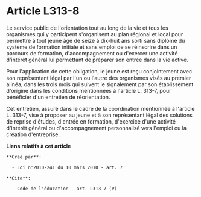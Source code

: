# Article L313-8

Le service public de l'orientation tout au long de la vie et tous les organismes qui y participent s'organisent au plan
régional et local pour permettre à tout jeune âgé de seize à dix-huit ans sorti sans diplôme du système de formation initiale
et sans emploi de se réinscrire dans un parcours de formation, d'accompagnement ou d'exercer une activité d'intérêt général
lui permettant de préparer son entrée dans la vie active. 

Pour l'application de cette obligation, le jeune est reçu conjointement avec son représentant légal par l'un ou l'autre des
organismes visés au premier alinéa, dans les trois mois qui suivent le signalement par son établissement d'origine dans les
conditions mentionnées à l'article L. 313-7, pour bénéficier d'un entretien de réorientation. 

Cet entretien, assuré dans le cadre de la coordination mentionnée à l'article L. 313-7, vise à proposer au jeune et à son
représentant légal des solutions de reprise d'études, d'entrée en formation, d'exercice d'une activité d'intérêt général ou
d'accompagnement personnalisé vers l'emploi ou la création d'entreprise.

**Liens relatifs à cet article**

	**Créé par**:

	  - Loi n°2010-241 du 10 mars 2010 - art. 7

	**Cite**:

	  - Code de l'éducation - art. L313-7 (V)
